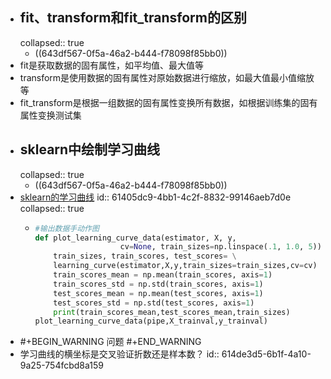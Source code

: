 - ## fit、transform和fit_transform的区别
  collapsed:: true
	- ((643df567-0f5a-46a2-b444-f78098f85bb0))
- fit是获取数据的固有属性，如平均值、最大值等
- transform是使用数据的固有属性对原始数据进行缩放，如最大值最小值缩放等
- fit_transform是根据一组数据的固有属性变换所有数据，如根据训练集的固有属性变换测试集
- ## sklearn中绘制学习曲线
  collapsed:: true
	- ((643df567-0f5a-46a2-b444-f78098f85bb0))
- [sklearn的学习曲线](https://scikit-learn.org/stable/auto_examples/model_selection/plot_learning_curve.html#sphx-glr-auto-examples-model-selection-plot-learning-curve-py)
  id:: 61405dc9-4bb1-4c2f-8832-99146aeb7d0e
  collapsed:: true
	- ``` python
	  #输出数据手动作图
	  def plot_learning_curve_data(estimator, X, y, 
	                     cv=None, train_sizes=np.linspace(.1, 1.0, 5)):
	      train_sizes, train_scores, test_scores= \
	      learning_curve(estimator,X,y,train_sizes=train_sizes,cv=cv)
	      train_scores_mean = np.mean(train_scores, axis=1)
	      train_scores_std = np.std(train_scores, axis=1)
	      test_scores_mean = np.mean(test_scores, axis=1)
	      test_scores_std = np.std(test_scores, axis=1)
	      print(train_scores_mean,test_scores_mean,train_sizes)
	  plot_learning_curve_data(pipe,X_trainval,y_trainval)
	  
	  ```
- #+BEGIN_WARNING
  问题
  #+END_WARNING
- 学习曲线的横坐标是交叉验证折数还是样本数？
  id:: 614de3d5-6b1f-4a10-9a25-754fcbd8a159